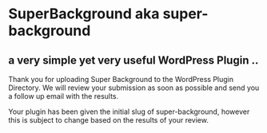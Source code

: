 # SuperBackground aka super-background
##  a very simple yet very useful WordPress Plugin ..



Thank you for uploading Super Background to the WordPress Plugin Directory. 
We will review your submission as soon as possible and send you a follow up email with the results.

Your plugin has been given the initial slug of super-background, 
however this is subject to change based on the results of your review.

